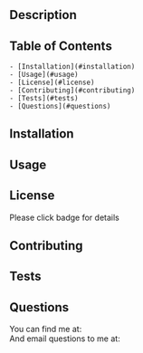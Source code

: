 # 

  ## Description
  

  ## Table of Contents
    - [Installation](#installation)  
    - [Usage](#usage)  
    - [License](#license)  
    - [Contributing](#contributing)  
    - [Tests](#tests)  
    - [Questions](#questions)  

  ## Installation
  

  ## Usage
  

  ## License
    
  Please click badge for details

  ## Contributing
  

  ## Tests
  

  ## Questions

  You can find me at: [](www.github.com/)  
  And email questions to me at: 
